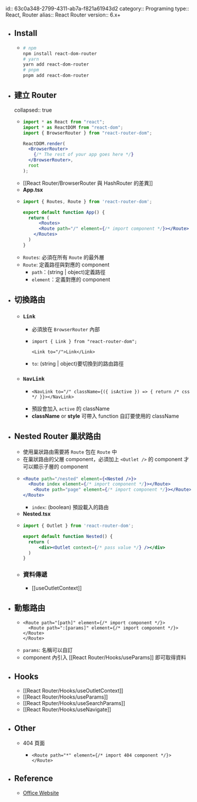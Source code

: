 id:: 63c0a348-2799-4311-ab7a-f821a61943d2
category:: Programing
type:: React, Router
alias:: React Router
version:: 6.x+

- ## Install
	- ```bash
	  # npm
	  npm install react-dom-router
	  # yarn
	  yarn add react-dom-router
	  # pnpm
	  pnpm add react-dom-router
	  ```
- ## 建立 Router
  collapsed:: true
	- ```jsx
	  import * as React from "react";
	  import * as ReactDOM from "react-dom";
	  import { BrowserRouter } from "react-router-dom";
	  
	  ReactDOM.render(
	    <BrowserRouter>
	      {/* The rest of your app goes here */}
	    </BrowserRouter>,
	    root
	  );
	  ```
	- [[React Router/BrowserRouter 與 HashRouter 的差異]]
	- **App.tsx**
	- ```jsx
	  import { Routes, Route } from 'react-router-dom';
	  
	  export default function App() {
	    return (
	    	<Routes>
	        <Route path="/" element={/* import component */}></Route>
	      </Routes>
	    )
	  }
	  ```
	- `Routes`: 必須在所有 `Route` 的最外層
	- `Route`:  定義路徑與對應的 component
		- `path`：(string | object)定義路徑
		- `element`：定義對應的 component
- ## 切換路由
	- ### `Link`
		- 必須放在 `BrowserRouter` 內部
		- ```tsx
		  import { Link } from "react-router-dom";
		  
		  <Link to="/">Link</Link>
		  ```
		- `to`: (string | object)要切換到的路由路徑
	- ### `NavLink`
		- ```tsx
		  <NavLink to="/" className={({ isActive }) => { return /* css */ }}></NavLink>
		  ```
		- 預設會加入 `active` 的 className
		- **className** or **style** 可帶入 function 自訂要使用的 className
- ## Nested Router 巢狀路由
	- 使用巢狀路由需要將 `Route` 包在 `Route` 中
	- 在巢狀路由的父層 component，必須加上 `<Outlet />` 的 component 才可以顯示子層的 component
	- ```jsx
	  <Route path="/nested" element={<Nested />}>
	  	<Route index element={/* import component */}></Route>
	      <Route path="page" element={/* import component */}></Route>
	  </Route>
	  ```
		- `index`: (boolean) 預設載入的路由
	- **Nested.tsx**
	- ```jsx
	  import { Outlet } from 'react-router-dom';
	  
	  export default function Nested() {
	    return (
	    	<div><Outlet context={/* pass value */} /></div>
	    )
	  }
	  ```
	- ### 資料傳遞
		- [[useOutletContext]]
- ## 動態路由
	- ```tsx
	  <Route path="[path]" element={/* import component */}>
	  	<Route path=":[params]" element={/* import component */}></Route>
	  </Route>
	  ```
	- `params`: 名稱可以自訂
	- component 內引入 [[React Router/Hooks/useParams]] 即可取得資料
- ## Hooks
	- [[React Router/Hooks/useOutletContext]]
	- [[React Router/Hooks/useParams]]
	- [[React Rputer/Hooks/useSearchParams]]
	- [[React Router/Hooks/useNavigate]]
- ## Other
	- 404 頁面
		- ```tsx
		  <Route path="*" element={/* import 404 component */}></Route>
		  ```
- ## Reference
	- [Office Website](https://reactrouter.com/en/main)